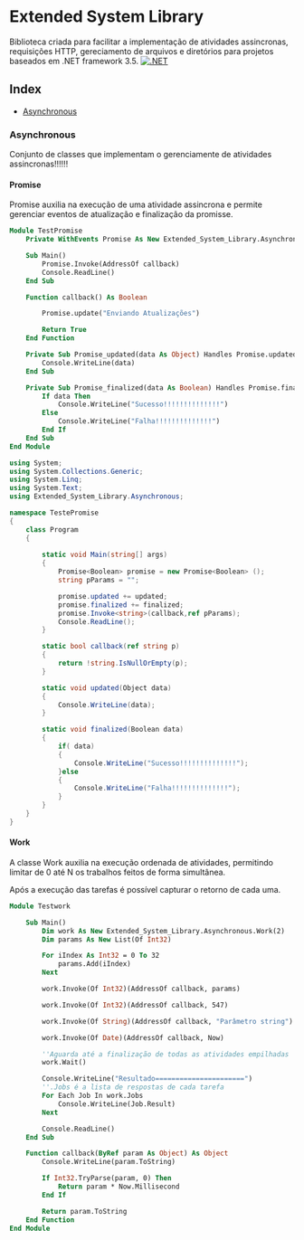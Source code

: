# Extended System Library

Biblioteca criada para facilitar a implementação de atividades assincronas, requisições HTTP, gereciamento de arquivos e diretórios para projetos baseados em .NET framework 3.5. [![.NET](https://img.shields.io/badge/-.NET-5C2D91?style=flat&logo=.net&logoColor=white)](https://dotnet.microsoft.com)

## Index
* [Asynchronous](#Asynchronous)
### Asynchronous
Conjunto de classes que implementam o gerenciamente de atividades assincronas!!!!!!
#### Promise
Promise auxilia na execução de uma atividade assincrona e permite gerenciar eventos de atualização e finalização da promisse.
```vb
Module TestPromise
    Private WithEvents Promise As New Extended_System_Library.Asynchronous.Promise(Of Boolean)

    Sub Main()
        Promise.Invoke(AddressOf callback)
        Console.ReadLine()
    End Sub

    Function callback() As Boolean

        Promise.update("Enviando Atualizações")

        Return True
    End Function

    Private Sub Promise_updated(data As Object) Handles Promise.updated
        Console.WriteLine(data)
    End Sub

    Private Sub Promise_finalized(data As Boolean) Handles Promise.finalized
        If data Then
            Console.WriteLine("Sucesso!!!!!!!!!!!!!!")
        Else
            Console.WriteLine("Falha!!!!!!!!!!!!!!")
        End If
    End Sub
End Module
```

```c#
using System;
using System.Collections.Generic;
using System.Linq;
using System.Text;
using Extended_System_Library.Asynchronous;

namespace TestePromise
{
    class Program
    {
       
        static void Main(string[] args)
        {
            Promise<Boolean> promise = new Promise<Boolean> ();
            string pParams = "";

            promise.updated += updated;
            promise.finalized += finalized;
            promise.Invoke<string>(callback,ref pParams);
            Console.ReadLine();
        }

        static bool callback(ref string p)
        {
            return !string.IsNullOrEmpty(p);
        }

        static void updated(Object data)
        {
            Console.WriteLine(data);
        }

        static void finalized(Boolean data)
        {
            if( data)
            {
                Console.WriteLine("Sucesso!!!!!!!!!!!!!!");
            }else
            {
                Console.WriteLine("Falha!!!!!!!!!!!!!!");
            }
        }
    }
}
```
#### Work
A classe Work auxilia na execução ordenada de atividades, permitindo limitar de 0 até N os trabalhos feitos de forma simultânea.

Após a execução das tarefas é possível capturar o retorno de cada uma.
```vb
Module Testwork

    Sub Main()
        Dim work As New Extended_System_Library.Asynchronous.Work(2)
        Dim params As New List(Of Int32)

        For iIndex As Int32 = 0 To 32
            params.Add(iIndex)
        Next

        work.Invoke(Of Int32)(AddressOf callback, params)

        work.Invoke(Of Int32)(AddressOf callback, 547)

        work.Invoke(Of String)(AddressOf callback, "Parâmetro string")

        work.Invoke(Of Date)(AddressOf callback, Now)

        ''Aguarda até a finalização de todas as atividades empilhadas
        work.Wait()

        Console.WriteLine("Resultado======================")
        ''.Jobs é a lista de respostas de cada tarefa
        For Each Job In work.Jobs
            Console.WriteLine(Job.Result)
        Next

        Console.ReadLine()
    End Sub

    Function callback(ByRef param As Object) As Object
        Console.WriteLine(param.ToString)

        If Int32.TryParse(param, 0) Then
            Return param * Now.Millisecond
        End If

        Return param.ToString
    End Function
End Module
```

